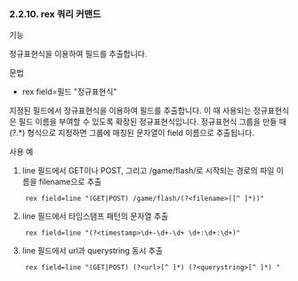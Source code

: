 ### 2.2.10. rex 쿼리 커맨드


기능

정규표현식을 이용하여 필드를 추출합니다.

문법

* rex field=필드 "정규표현식"


지정된 필드에서 정규표현식을 이용하여 필드를 추출합니다. 이 때 사용되는 정규표현식은 필드 이름을 부여할 수 있도록 확장된 정규표현식입니다. 정규표현식 그룹을 만들 때 (?<field>.*) 형식으로 지정하면 그룹에 매칭된 문자열이 field 이름으로 추출됩니다.

사용 예

1) line 필드에서 GET이나 POST, 그리고 /game/flash/로 시작되는 경로의 파일 이름을 filename으로 추출

~~~
	rex field=line "(GET|POST) /game/flash/(?<filename>([^ ]*))"
~~~

2) line 필드에서 타임스탬프 패턴의 문자열 추출

~~~
	rex field=line "(?<timestamp>\d+-\d+-\d+ \d+:\d+:\d+)"
~~~

3) line 필드에서 url과 querystring 동시 추출

~~~
	rex field=line "(GET|POST) (?<url>[^ ]*) (?<querystring>[^ ]*) "
~~~

